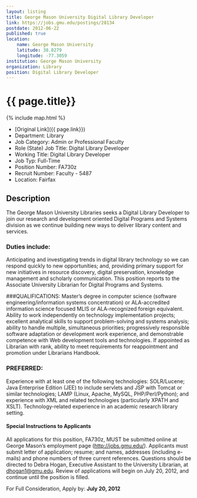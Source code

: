 ```yaml
---
layout: listing
title: George Mason University Digital Library Developer
link: https://jobs.gmu.edu/postings/28134
postdate: 2012-06-22
published: true
location:
    name: George Mason University
    latitude: 38.8279
    longitude: -77.3059
institution: George Mason University
organization: Library
position: Digital Library Developer
---
```



# {{ page.title}}

{% include map.html %}



* [Original Link]({{ page.link}})
* Department:	Library
* Job Category:	Admin or Professional Faculty
* Role (State) Job Title:	Digital Library Developer
* Working Title:	Digital Library Developer
* Job Typ:	Full-Time
* Position Number:	FA730z
* Recruit Number: Faculty - 5487
* Location:	Fairfax

## Description

The George Mason University Libraries seeks a Digital Library Developer to join our research and development oriented Digital Programs and Systems division as we continue building new ways to deliver library content and services. 


### Duties include: 
Anticipating and investigating trends in digital library technology so we can respond quickly to new opportunities; and, providing primary support for new initiatives in resource discovery, digital preservation, knowledge management and scholarly communication. This position reports to the Associate University Librarian for Digital Programs and Systems. 


###QUALIFICATIONS: 
Master’s degree in computer science (software engineering/information systems concentration) or ALA-accredited information science focused MLIS or ALA-recognized foreign equivalent. Ability to work independently on technology implementation projects; excellent analytical skills to support problem-solving and systems analysis; ability to handle multiple, simultaneous priorities; progressively responsible software adaptation or development work experience, and demonstrable competence with Web development tools and technologies. If appointed as Librarian with rank, ability to meet requirements for reappointment and promotion under Librarians Handbook. 


### PREFERRED:
Experience with at least one of the following technologies: SOLR/Lucene; Java Enterprise Edition (JEE) to include servlets and JSP with Tomcat or similar technologies; LAMP (Linux, Apache, MySQL, PHP/Perl/Python); and experience with XML and related technologies (particularly XPATH and XSLT). Technology-related experience in an academic research library setting. 



#### Special Instructions to Applicants	
All applications for this position, FA730z, MUST be submitted online at George Mason’s employment page (http://jobs.gmu.edu/). Applicants must submit letter of application; resume; and names, addresses (including e-mails) and phone numbers of three current references. Questions should be directed to Debra Hogan, Executive Assistant to the University Librarian, at dhogan1@gmu.edu. Review of applications will begin on July 20, 2012, and continue until the position is filled.

For Full Consideration, Apply by: **July 20, 2012**